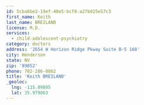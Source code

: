 ```yaml
---
id: 5cba6be2-19ef-40e5-bcf8-a27bd25e57c3
first_name: Keith
last_name: BREILAND
license: M.D.
services:
  - child-adolescent-psychiatry
category: doctors
address: '2654 W Horizon Ridge Pkway Suite B-5 168'
city: Henderson
state: NV
zip: '89052'
phone: 702-286-0862
title: 'Keith BREILAND'
_geoloc:
  lng: -115.09895
  lat: 35.979863
---
```

